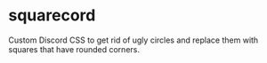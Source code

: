 # squarecord
Custom Discord CSS to get rid of ugly circles and replace them with squares that have rounded corners.
